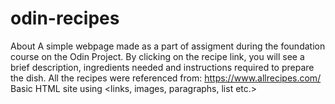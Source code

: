 # odin-recipes
About 
A simple webpage made as a part of assigment during the foundation course on the Odin Project. By clicking on the recipe link, you will see a brief description, ingredients needed and instructions required to prepare the dish. 
All the recipes were referenced from: https://www.allrecipes.com/
Basic HTML site using <links, images, paragraphs, list etc.>